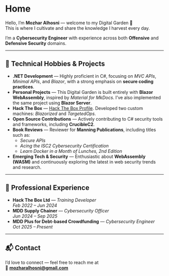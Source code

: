 # Home

Hello, I’m **Mozhar Alhosni** — welcome to my Digital Garden 🌱  
This is where I cultivate and share the knowledge I harvest every day.

I’m a **Cybersecurity Engineer** with experience across both **Offensive** and **Defensive Security** domains.

---

## 🧠 Technical Hobbies & Projects

- **.NET Development** — Highly proficient in C#, focusing on _MVC APIs_, _Minimal APIs_, and _Blazor_, with a strong emphasis on **secure coding practices**.  
- **Personal Projects** — This Digital Garden is built entirely with **Blazor WebAssembly**, inspired by _Material for MkDocs_. I’ve also implemented the same project using **Blazor Server**.  
- **Hack The Box** — [Hack The Box Profile](https://app.hackthebox.com/profile/927345). Developed two custom machines: _Blazorized_ and _TargetedOps_.  
- **Open Source Contributions** — Actively contributing to C# security tools and frameworks, including **CrucibleC2**.  
- **Book Reviews** — Reviewer for **Manning Publications**, including titles such as:
  - _Secure APIs_  
  - _Acing the ISC2 Cybersecurity Certification_  
  - _Learn Docker in a Month of Lunches, 2nd Edition_  
- **Emerging Tech & Security** — Enthusiastic about **WebAssembly (WASM)** and continuously exploring the latest in web security trends and research.

---

## 💼 Professional Experience

- **Hack The Box Ltd** — *Training Developer*  
  _Feb 2022 – Jun 2024_  
- **MDD Supply Chainer** — *Cybersecurity Officer*  
  _Jun 2024 – Sep 2025_  
- **MDD Plus for Debt-based Crowdfunding** — *Cybersecurity Engineer*  
  _Oct 2025 – Present_

---

## 📬 Contact

I’d love to connect — feel free to reach me at  
📧 **[mozharalhosni@gmail.com](mailto:mozharalhosni@gmail.com)**